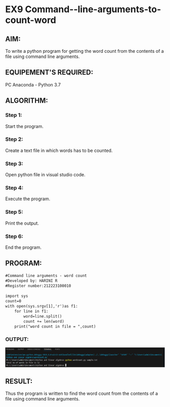 # EX9 Command--line-arguments-to-count-word
## AIM:
To write a python program for getting the word count from the contents of a file using command line arguments.
## EQUIPEMENT'S REQUIRED: 
PC
Anaconda - Python 3.7
## ALGORITHM: 
### Step 1:
Start the program.
### Step 2: 
Create a text file in which words has to be counted.
### Step 3: 
Open python file in visual studio code.
### Step 4:  
Execute the program.
### Step 5: 
Print the output.
### Step 6: 
End the program.
## PROGRAM:
```
#Command line arguments - word count
#Developed by: HARINI R
#Register number:212223100010

import sys
count=0
with open(sys.srgv[1],'r')as f1:
    for line in f1:
        word=line.split()
        count += len(word)
    print("word count in file = ",count)
```
### OUTPUT:

![alt text](cmd.png)

## RESULT:
Thus the program is written to find the word count from the contents of a file using command line arguments.
